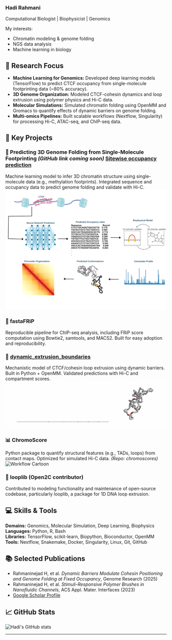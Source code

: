 ### Hadi Rahmani

<!--
**hrahmanin/hrahmanin** is a ✨ _special_ ✨ repository because its `README.md` (this file) appears on your GitHub profile.-->

Computational Biologist | Biophysicist | Genomics   

My interests:
- Chromatin modeling & genome folding
- NGS data analysis
- Machine learning in biology
  
## 🔬 Research Focus

- **Machine Learning for Genomics:** Developed deep learning models (TensorFlow) to predict CTCF occupancy from single-molecule footprinting data (~80% accuracy).
- **3D Genome Organization:** Modeled CTCF-cohesin dynamics and loop extrusion using polymer physics and Hi-C data.
- **Molecular Simulations:** Simulated chromatin folding using OpenMM and Gromacs to quantify effects of dynamic barriers on genome folding.
- **Multi-omics Pipelines:** Built scalable workflows (Nextflow, Singularity) for processing Hi-C, ATAC-seq, and ChIP-seq data.

## 🧰 Key Projects
### 🧠 Predicting 3D Genome Folding from Single-Molecule Footprinting *(GitHub link coming soon)* [Sitewise occupancy prediction](https://github.com/Fudenberg-Research-Group/OccupancyInputCTCF)
Machine learning model to infer 3D chromatin structure using single-molecule data (e.g., methylation footprints). Integrated sequence and occupancy data to predict genome folding and validate with Hi-C.
![Workflow Cartoon](https://github.com/Fudenberg-Research-Group/OccupancyInputCTCF/blob/main/figures/workflowfigurenews.png)

### 🧪 fastaFRiP
Reproducible pipeline for ChIP-seq analysis, including FRiP score computation using Bowtie2, samtools, and MACS2. Built for easy adoption and reproducibility.

### 🧬 [dynamic_extrusion_boundaries](https://github.com/Fudenberg-Research-Group/dynamic_extrusion_boundaries)
Mechanistic model of CTCF/cohesin loop extrusion using dynamic barriers. Built in Python + OpenMM. Validated predictions with Hi-C and compartment scores.
![Workflow Cartoon](https://github.com/Fudenberg-Research-Group/dynamic_extrusion_boundaries/blob/main/output/cartoons/cropped_output_mult_seq_bar_combination_size.gif)

### 📊 ChromoScore
Python package to quantify structural features (e.g., TADs, loops) from contact maps. Optimized for simulated Hi-C data. *(Repo: chromoscores)*
![Workflow Cartoon](https://github.com/hrahmanin/chromoscores/blob/main/docs/representations.png)

### 🧷 looplib (Open2C contributor)
Contributed to modeling functionality and maintenance of open-source codebase, particularly looplib, a package for 1D DNA loop extrusion.

## 💻 Skills & Tools
**Domains:** Genomics, Molecular Simulation, Deep Learning, Biophysics  
**Languages:** Python, R, Bash  
**Libraries:** TensorFlow, scikit-learn, Biopython, Bioconductor, OpenMM  
**Tools:** Nextflow, Snakemake, Docker, Singularity, Linux, Git, GitHub  


## 📚 Selected Publications

- Rahmaninejad H, et al. *Dynamic Barriers Modulate Cohesin Positioning and Genome Folding at Fixed Occupancy*, Genome Research (2025)  
- Rahmaninejad H, et al. *Stimuli-Responsive Polymer Brushes in Nanofluidic Channels*, ACS Appl. Mater. Interfaces (2023)  
- [Google Scholar Profile](https://scholar.google.com/citations?user=UUYEU4UAAAAJ)

## 📈 GitHub Stats

![Hadi's GitHub stats](https://github-readme-stats.vercel.app/api?username=hrahmanin&show_icons=true&count_private=true&hide=issues)

---

<!-- ## 🎨 Project Illustrations (Optional)

You can add cartoons/diagrams for each project by placing `.png`, `.svg`, or `.gif` files in your repo and referencing them like this:

```markdown
![ChromoScore Diagram](images/chromoscore_diagram.png)-->

